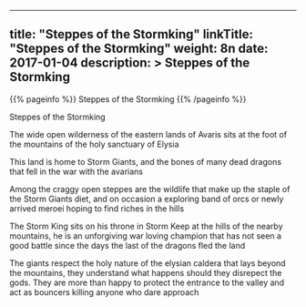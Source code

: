 
---
title: "Steppes of the Stormking"
linkTitle: "Steppes of the Stormking"
weight: 8n
date: 2017-01-04
description: >
 Steppes of the Stormking
---

{{% pageinfo %}}
Steppes of the Stormking
{{% /pageinfo %}}

Steppes of the Stormking

The wide open wilderness of the eastern lands of Avaris sits at the foot of the mountains of the holy sanctuary of Elysia

This land is home to Storm Giants, and the bones of many dead dragons that fell in the war with the avarians

Among the craggy open steppes are the wildlife that make up the staple of the Storm Giants diet, and on occasion a exploring band of orcs or newly arrived meroei hoping to find riches in the hills

The Storm King sits on his throne in Storm Keep at the hills of the nearby mountains, he is an unforgiving war loving champion that has not seen a good battle since the days the last of the dragons fled the land

The giants respect the holy nature of the elysian caldera that lays beyond the mountains, they understand what happens should they disrepect the gods. They are more than happy to protect the entrance to the valley and act as bouncers killing anyone who dare approach

